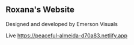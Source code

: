 ## Roxana's Website 
Designed and developed by Emerson Visuals

Live https://peaceful-almeida-d70a83.netlify.app
